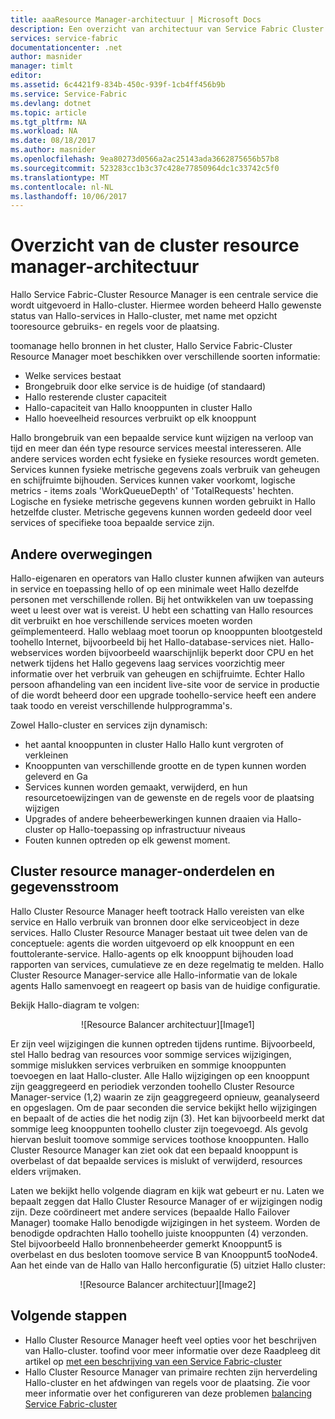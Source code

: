 ```yaml
---
title: aaaResource Manager-architectuur | Microsoft Docs
description: Een overzicht van architectuur van Service Fabric Cluster Resource Manager.
services: service-fabric
documentationcenter: .net
author: masnider
manager: timlt
editor: 
ms.assetid: 6c4421f9-834b-450c-939f-1cb4ff456b9b
ms.service: Service-Fabric
ms.devlang: dotnet
ms.topic: article
ms.tgt_pltfrm: NA
ms.workload: NA
ms.date: 08/18/2017
ms.author: masnider
ms.openlocfilehash: 9ea80273d0566a2ac25143ada3662875656b57b8
ms.sourcegitcommit: 523283cc1b3c37c428e77850964dc1c33742c5f0
ms.translationtype: MT
ms.contentlocale: nl-NL
ms.lasthandoff: 10/06/2017
---
```

# <a name="cluster-resource-manager-architecture-overview"></a>Overzicht van de cluster resource manager-architectuur
Hallo Service Fabric-Cluster Resource Manager is een centrale service die wordt uitgevoerd in Hallo-cluster. Hiermee worden beheerd Hallo gewenste status van Hallo-services in Hallo-cluster, met name met opzicht tooresource gebruiks- en regels voor de plaatsing. 

toomanage hello bronnen in het cluster, Hallo Service Fabric-Cluster Resource Manager moet beschikken over verschillende soorten informatie:

- Welke services bestaat
- Brongebruik door elke service is de huidige (of standaard) 
- Hallo resterende cluster capaciteit 
- Hallo-capaciteit van Hallo knooppunten in cluster Hallo 
- Hallo hoeveelheid resources verbruikt op elk knooppunt

Hallo brongebruik van een bepaalde service kunt wijzigen na verloop van tijd en meer dan één type resource services meestal interesseren. Alle andere services worden echt fysieke en fysieke resources wordt gemeten. Services kunnen fysieke metrische gegevens zoals verbruik van geheugen en schijfruimte bijhouden. Services kunnen vaker voorkomt, logische metrics - items zoals 'WorkQueueDepth' of 'TotalRequests' hechten. Logische en fysieke metrische gegevens kunnen worden gebruikt in Hallo hetzelfde cluster. Metrische gegevens kunnen worden gedeeld door veel services of specifieke tooa bepaalde service zijn.

## <a name="other-considerations"></a>Andere overwegingen
Hallo-eigenaren en operators van Hallo cluster kunnen afwijken van auteurs in service en toepassing hello of op een minimale weet Hallo dezelfde personen met verschillende rollen. Bij het ontwikkelen van uw toepassing weet u leest over wat is vereist. U hebt een schatting van Hallo resources dit verbruikt en hoe verschillende services moeten worden geïmplementeerd. Hallo weblaag moet toorun op knooppunten blootgesteld toohello Internet, bijvoorbeeld bij het Hallo-database-services niet. Hallo-webservices worden bijvoorbeeld waarschijnlijk beperkt door CPU en het netwerk tijdens het Hallo gegevens laag services voorzichtig meer informatie over het verbruik van geheugen en schijfruimte. Echter Hallo persoon afhandeling van een incident live-site voor de service in productie of die wordt beheerd door een upgrade toohello-service heeft een andere taak toodo en vereist verschillende hulpprogramma's. 

Zowel Hallo-cluster en services zijn dynamisch:

- het aantal knooppunten in cluster Hallo Hallo kunt vergroten of verkleinen
- Knooppunten van verschillende grootte en de typen kunnen worden geleverd en Ga
- Services kunnen worden gemaakt, verwijderd, en hun resourcetoewijzingen van de gewenste en de regels voor de plaatsing wijzigen
- Upgrades of andere beheerbewerkingen kunnen draaien via Hallo-cluster op Hallo-toepassing op infrastructuur niveaus
- Fouten kunnen optreden op elk gewenst moment.

## <a name="cluster-resource-manager-components-and-data-flow"></a>Cluster resource manager-onderdelen en gegevensstroom
Hallo Cluster Resource Manager heeft tootrack Hallo vereisten van elke service en Hallo verbruik van bronnen door elke serviceobject in deze services. Hallo Cluster Resource Manager bestaat uit twee delen van de conceptuele: agents die worden uitgevoerd op elk knooppunt en een fouttolerante-service. Hallo-agents op elk knooppunt bijhouden load rapporten van services, cumulatieve ze en deze regelmatig te melden. Hallo Cluster Resource Manager-service alle Hallo-informatie van de lokale agents Hallo samenvoegt en reageert op basis van de huidige configuratie.

Bekijk Hallo-diagram te volgen:

<center>
![Resource Balancer architectuur][Image1]
</center>

Er zijn veel wijzigingen die kunnen optreden tijdens runtime. Bijvoorbeeld, stel Hallo bedrag van resources voor sommige services wijzigingen, sommige mislukken services verbruiken en sommige knooppunten toevoegen en laat Hallo-cluster. Alle Hallo wijzigingen op een knooppunt zijn geaggregeerd en periodiek verzonden toohello Cluster Resource Manager-service (1,2) waarin ze zijn geaggregeerd opnieuw, geanalyseerd en opgeslagen. Om de paar seconden die service bekijkt hello wijzigingen en bepaalt of de acties die het nodig zijn (3). Het kan bijvoorbeeld merkt dat sommige leeg knooppunten toohello cluster zijn toegevoegd. Als gevolg hiervan besluit toomove sommige services toothose knooppunten. Hallo Cluster Resource Manager kan ziet ook dat een bepaald knooppunt is overbelast of dat bepaalde services is mislukt of verwijderd, resources elders vrijmaken.

Laten we bekijkt hello volgende diagram en kijk wat gebeurt er nu. Laten we bepaalt zeggen dat Hallo Cluster Resource Manager of er wijzigingen nodig zijn. Deze coördineert met andere services (bepaalde Hallo Failover Manager) toomake Hallo benodigde wijzigingen in het systeem. Worden de benodigde opdrachten Hallo toohello juiste knooppunten (4) verzonden. Stel bijvoorbeeld Hallo bronnenbeheerder gemerkt Knooppunt5 is overbelast en dus besloten toomove service B van Knooppunt5 tooNode4. Aan het einde van de Hallo van Hallo herconfiguratie (5) uitziet Hallo cluster:

<center>
![Resource Balancer architectuur][Image2]
</center>

## <a name="next-steps"></a>Volgende stappen
- Hallo Cluster Resource Manager heeft veel opties voor het beschrijven van Hallo-cluster. toofind voor meer informatie over deze Raadpleeg dit artikel op [met een beschrijving van een Service Fabric-cluster](./service-fabric-cluster-resource-manager-cluster-description.md)
- Hallo Cluster Resource Manager van primaire rechten zijn herverdeling Hallo-cluster en het afdwingen van regels voor de plaatsing. Zie voor meer informatie over het configureren van deze problemen [balancing Service Fabric-cluster](./service-fabric-cluster-resource-manager-balancing.md)

[Image1]:./media/service-fabric-cluster-resource-manager-architecture/Service-Fabric-Resource-Manager-Architecture-Activity-1.png
[Image2]:./media/service-fabric-cluster-resource-manager-architecture/Service-Fabric-Resource-Manager-Architecture-Activity-2.png
